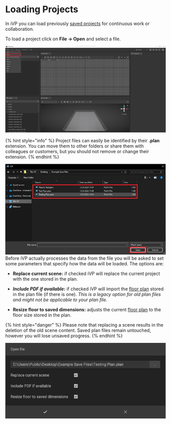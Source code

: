# Loading Projects

In iVP you can load previously [saved projects](saving-projects.md) for continuous work or collaboration. 

To load a project click on **File -> Open** and select a file.

![](../../../.gitbook/assets/open_file_menu.jpg)

{% hint style="info" %}
Project files can easily be identified by their **.plan** extension. You can move them to other folders or share them with colleagues or customers, but you should not remove or change their extension.
{% endhint %}

![](../../../.gitbook/assets/open_file_dialogue.jpg)
Before iVP actually processes the data from the file you will be asked to set some parameters that specify how the data will be loaded. The options are:

* **Replace current scene:** if checked iVP will replace the current project with the one stored in the plan.

* _**Include PDF if available**_**:** if checked iVP will import the [floor plan](../user-interface/the-floor-plan.md) stored in the plan file (if there is one). _This is a legacy option for old plan files and might not be applicable to your plan file._

* **Resize floor to saved dimensions:** adjusts the current [floor plan](../user-interface/the-floor-plan.md#adjusting-the-shape-and-size-of-the-floor-plan) to the floor size stored in the plan.

{% hint style="danger" %}
Please note that replacing a scene results in the deletion of the old scene content. Saved plan files remain untouched, however you will lose unsaved progress.
{% endhint %}

![](../../../.gitbook/assets/open_file_options.jpg)